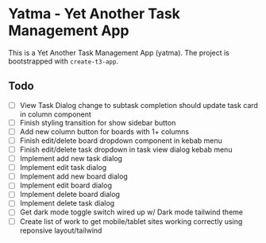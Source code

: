 # Yatma - Yet Another Task Management App

This is a Yet Another Task Management App (yatma). The project is bootstrapped with `create-t3-app`.

## Todo

- [ ] View Task Dialog change to subtask completion should update task card in column component
- [ ] Finish styling transition for show sidebar button
- [ ] Add new column button for boards with 1+ columns
- [ ] Finish edit/delete board dropdown component in kebab menu
- [ ] Finish edit/delete task dropdown in task view dialog kebab menu
- [ ] Implement add new task dialog
- [ ] Implement edit task dialog
- [ ] Implement add new board dialog
- [ ] Implement edit board dialog
- [ ] Implement delete board dialog
- [ ] Implement delete task dialog
- [ ] Get dark mode toggle switch wired up w/ Dark mode tailwind theme
- [ ] Create list of work to get mobile/tablet sites working correctly using reponsive layout/tailwind
